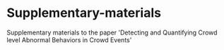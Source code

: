 # Supplementary-materials
Supplementary materials to the paper 'Detecting and Quantifying Crowd level Abnormal Behaviors in Crowd Events'


